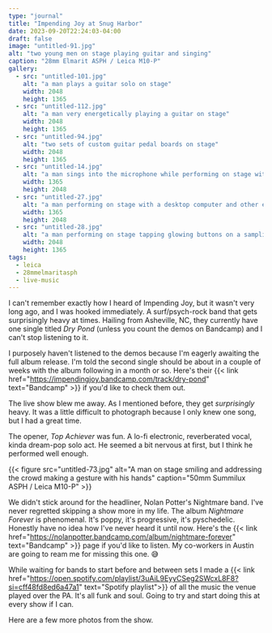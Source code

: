 ```yaml
---
type: "journal"
title: "Impending Joy at Snug Harbor"
date: 2023-09-20T22:24:03-04:00
draft: false
image: "untitled-91.jpg"
alt: "two young men on stage playing guitar and singing"
caption: "28mm Elmarit ASPH / Leica M10-P"
gallery:
  - src: "untitled-101.jpg"
    alt: "a man plays a guitar solo on stage"
    width: 2048
    height: 1365
  - src: "untitled-112.jpg"
    alt: "a man very energetically playing a guitar on stage"
    width: 2048
    height: 1365
  - src: "untitled-94.jpg"
    alt: "two sets of custom guitar pedal boards on stage"
    width: 2048
    height: 1365
  - src: "untitled-14.jpg"
    alt: "a man sings into the microphone while performing on stage with a desktop computer and other electronics"
    width: 1365
    height: 2048
  - src: "untitled-27.jpg"
    alt: "a man performing on stage with a desktop computer and other electronics"
    width: 1365
    height: 2048
  - src: "untitled-28.jpg"
    alt: "a man performing on stage tapping glowing buttons on a sampling machine"
    width: 2048
    height: 1365
tags:
  - leica
  - 28mmelmaritasph
  - live-music
---
```


I can't remember exactly how I heard of Impending Joy, but it wasn't very long
ago, and I was hooked immediately. A surf/psych-rock band that gets surprisingly
heavy at times. Hailing from Asheville, NC, they currently have one single
titled _Dry Pond_ (unless you count the demos on Bandcamp) and I can't stop
listening to it.

I purposely haven't listened to the demos because I'm eagerly awaiting the full
album release. I'm told the second single should be about in a couple of weeks
with the album following in a month or so. Here's their
{{< link href="https://impendingjoy.bandcamp.com/track/dry-pond" text="Bandcamp" >}}
if you'd like to check them out.

The live show blew me away. As I mentioned before, they get _surprisingly_
heavy. It was a little difficult to photograph because I only knew one song, but
I had a great time.

The opener, _Top Achiever_ was fun. A lo-fi electronic, reverberated vocal,
kinda dream-pop solo act. He seemed a bit nervous at first, but I think he
performed well enough.

{{< figure src="untitled-73.jpg" alt="A man on stage smiling and addressing the crowd making a gesture with his hands" caption="50mm Summilux ASPH / Leica M10-P" >}}

We didn't stick around for the headliner, Nolan Potter's Nightmare band. I've
never regretted skipping a show more in my life. The album _Nightmare Forever_
is phenomenal. It's poppy, it's progressive, it's pyschedelic. Honestly have no
idea how I've never heard it until now. Here's the
{{< link href="https://nolanpotter.bandcamp.com/album/nightmare-forever" text="Bandcamp" >}}
page if you'd like to listen. My co-workers in Austin are going to ream me for
missing this one. 😅

While waiting for bands to start before and between sets I made a
{{< link href="https://open.spotify.com/playlist/3uAiL9EyyCSeg2SWcxL8F8?si=cff48fd8ed6a47a1" text="Spotify playlist">}}
of all the music the venue played over the PA. It's all funk and soul. Going to
try and start doing this at every show if I can.

Here are a few more photos from the show.
